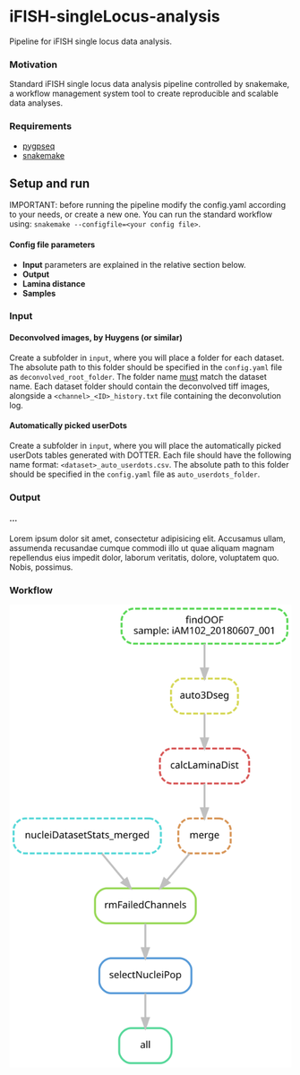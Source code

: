 # iFISH-singleLocus-analysis
Pipeline for iFISH single locus data analysis.

### Motivation

Standard iFISH single locus data analysis pipeline controlled by snakemake, a workflow management system tool to create reproducible and scalable data analyses.

### Requirements

* [pygpseq](https://github.com/ggirelli/pygpseq)
* [snakemake](https://snakemake.readthedocs.io/en/stable/)

## Setup and run

IMPORTANT: before running the pipeline modify the config.yaml according to your needs, or create a new one. You can run the standard workflow using: `snakemake --configfile=<your config file>`.

#### Config file parameters

* **Input** parameters are explained in the relative section below.
* **Output**
* **Lamina distance**
* **Samples**

### Input

#### Deconvolved images, by Huygens (or similar)

Create a subfolder in `input`, where you will place a folder for each dataset. The absolute path to this folder should be specified in the `config.yaml` file as `deconvolved_root_folder`. The folder name <u>must</u> match the dataset name. Each dataset folder should contain the deconvolved tiff images, alongside a `<channel>_<ID>_history.txt` file containing the deconvolution log.

#### Automatically picked userDots

Create a subfolder in `input`, where you will place the automatically picked userDots tables generated with DOTTER. Each file should have the following name format: `<dataset>_auto_userdots.csv`. The absolute path to this folder should be specified in the `config.yaml` file as `auto_userdots_folder`.

### Output

#### ...

Lorem ipsum dolor sit amet, consectetur adipisicing elit. Accusamus ullam, assumenda recusandae cumque commodi illo ut quae aliquam magnam repellendus eius impedit dolor, laborum veritatis, dolore, voluptatem quo. Nobis, possimus.

### Workflow

![DAG](snakemake/dag.svg)

